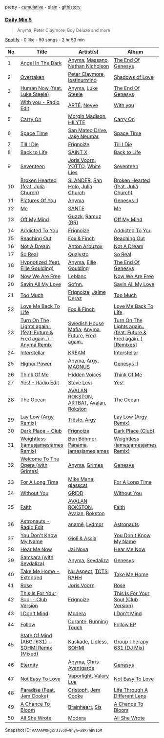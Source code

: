 pretty - [cumulative](/playlists/cumulative/37i9dQZF1E35783e1v1tLq.md) - [plain](/playlists/plain/37i9dQZF1E35783e1v1tLq) - [githistory](https://github.githistory.xyz/mdn522/spotify-playlist-archive/blob/main/playlists/plain/37i9dQZF1E35783e1v1tLq)

### [Daily Mix 5](https://open.spotify.com/playlist/37i9dQZF1E35783e1v1tLq)

> Anyma, Peter Claymore, Boy Deluxe and more

[Spotify](https://open.spotify.com/user/spotify) - 0 like - 50 songs - 2 hr 53 min

| No. | Title | Artist(s) | Album | Length |
|---|---|---|---|---|
| 1 | [Angel In The Dark](https://open.spotify.com/track/5GRJ5mXnz8dalhWY14HZcV) | [Anyma](https://open.spotify.com/artist/4iBwchw0U0GZv5RfVYSMxN), [Massano](https://open.spotify.com/artist/6htWLP8aiuf19FYMA4VQAZ), [Nathan Nicholson](https://open.spotify.com/artist/4q8SjmBr5X7DUmVvrnNrsd) | [The End Of Genesys](https://open.spotify.com/album/5S4MqmLI8xaLzLBH0wgxEu) | 3:19 |
| 2 | [Overtaken](https://open.spotify.com/track/3MWJiKgKFT5DWdBKxtGBHN) | [Peter Claymore](https://open.spotify.com/artist/3KrY7rjviDEePGFjY5iylJ), [lostinurmind](https://open.spotify.com/artist/1IghDXlVHGtdOqAwCC9twj) | [Shadows of Love](https://open.spotify.com/album/7peTFsD3GHkBtn6nCaWRke) | 2:52 |
| 3 | [Human Now \(feat\. Luke Steele\)](https://open.spotify.com/track/3Ta75DXRTpZ0XieWHuhjE4) | [Anyma](https://open.spotify.com/artist/4iBwchw0U0GZv5RfVYSMxN), [Luke Steele](https://open.spotify.com/artist/0CliOhi161ZCRIVw60prp0) | [The End Of Genesys](https://open.spotify.com/album/5S4MqmLI8xaLzLBH0wgxEu) | 3:10 |
| 4 | [With you \- Radio Edit](https://open.spotify.com/track/6ZWjuWtQHLdEZ3TzAW0e3x) | [ARTÉ](https://open.spotify.com/artist/3s0IrtdIFHm4s9BsJxHop7), [Nevve](https://open.spotify.com/artist/3RTklnRcfHgkQJwFpgOq3t) | [With you](https://open.spotify.com/album/5UwebIdVYzGXzOVxnx4jPi) | 3:47 |
| 5 | [Carry On](https://open.spotify.com/track/767xI0M6HKLhOshwVYDXSt) | [Morgin Madison](https://open.spotify.com/artist/1WrO4cGKIG6EgYqyHNReej), [HILYTE](https://open.spotify.com/artist/4sElZwvStUkR2gFNypRwee) | [Carry On](https://open.spotify.com/album/0S32QUVDtQn39QFZmpCWh4) | 3:16 |
| 6 | [Space Time](https://open.spotify.com/track/31VAgMPOrAR4NMBcQcPmbg) | [San Mateo Drive](https://open.spotify.com/artist/1lncSFhRrlzvx0DvDSmeKB), [Jake Neumar](https://open.spotify.com/artist/69weKTfYYEBofMntV36KPG) | [Space Time](https://open.spotify.com/album/0CyfH2MAk9h31mml60Q46l) | 3:21 |
| 7 | [Till I Die](https://open.spotify.com/track/7C1jccskyd3PzEMWOXrXib) | [Frignoize](https://open.spotify.com/artist/1xq4oSfxCYxTEjslybHAOV) | [Till I Die](https://open.spotify.com/album/6UndRg7tfCTZXhrE73WmzN) | 2:43 |
| 8 | [Back to Life](https://open.spotify.com/track/5vy3A8Nk7spgAlJDytVWme) | [SAINT X](https://open.spotify.com/artist/3QITsvXjuT3fuazHWI5Qmu) | [Back to Life](https://open.spotify.com/album/6i8TF2XzxOsH2XL5mKNpvz) | 4:32 |
| 9 | [Seventeen](https://open.spotify.com/track/7JWcNzIEvT4YIS0hplWZBs) | [Joris Voorn](https://open.spotify.com/artist/4jGpKAmwvU263l0tUh4xKU), [YOTTO](https://open.spotify.com/artist/5Dyfxq0ZrFjjeFBdSNxDbo), [White Lies](https://open.spotify.com/artist/6ssXMmc5EOUrauZxirM910) | [Seventeen](https://open.spotify.com/album/18n4STVyi9RQAlFSYINDf3) | 3:23 |
| 10 | [Broken Hearted \(feat\. Julia Church\)](https://open.spotify.com/track/6cmYMueidIP3Q2vLDrJWrv) | [SLANDER](https://open.spotify.com/artist/20DZAfCuP1TKZl5KcY7z3Q), [San Holo](https://open.spotify.com/artist/0jNDKefhfSbLR9sFvcPLHo), [Julia Church](https://open.spotify.com/artist/4dHGNdVhBxCJUyMk9dR727) | [Broken Hearted \(feat\. Julia Church\)](https://open.spotify.com/album/4YzBqD277ZTx7qtXI1wwSp) | 3:32 |
| 11 | [Pictures Of You](https://open.spotify.com/track/0QQBgAXdLm0hfk9aBJe97f) | [Anyma](https://open.spotify.com/artist/4iBwchw0U0GZv5RfVYSMxN) | [Genesys II](https://open.spotify.com/album/4jkiarZE3b7c3a5D3L2LZy) | 2:55 |
| 12 | [Me](https://open.spotify.com/track/14sRMgBPDQsg9jLieWQOwE) | [SANTE](https://open.spotify.com/artist/5hkRHcm9o2ig411EcdnnRI) | [Me](https://open.spotify.com/album/3EKbQdcphTdRc50fV9sTnL) | 3:00 |
| 13 | [Off My Mind](https://open.spotify.com/track/6XCvd2UHrqtuEXLr55mWFJ) | [Guzzk](https://open.spotify.com/artist/4PbiezwRSac1g4poxAFGC0), [Ramuz \(BR\)](https://open.spotify.com/artist/0K43f8Ky9xFjwcyQCxYR7j) | [Off My Mind](https://open.spotify.com/album/4S5NLAyYEZsea2OzOvUxPo) | 3:08 |
| 14 | [Addicted To You](https://open.spotify.com/track/5HFO5nxqWFs6qSSeriK0zU) | [Frignoize](https://open.spotify.com/artist/1xq4oSfxCYxTEjslybHAOV) | [Addicted To You](https://open.spotify.com/album/2ny7hJZhgksPOoHpA28WHq) | 3:48 |
| 15 | [Reaching Out](https://open.spotify.com/track/0LrXbQZuMRhHSUyJ5Cevk5) | [Fox & Finch](https://open.spotify.com/artist/192OPDXqnt1CBYqSpUWFa4) | [Reaching Out](https://open.spotify.com/album/6QNVn4bhx0PBN54azKnrd5) | 3:24 |
| 16 | [Not A Dream](https://open.spotify.com/track/09MzR7XaFqidSsCjpx7wqJ) | [Anton Arbuzov](https://open.spotify.com/artist/3Tm6Cjtdr9Wj5SZhQUoC1B) | [Not A Dream](https://open.spotify.com/album/6orZnJ2GTCigzXNELkgFDX) | 2:58 |
| 17 | [So Real](https://open.spotify.com/track/3F5DqndDfbqZdEETpYLrV8) | [Qualysto](https://open.spotify.com/artist/0sruxg3WsLhbNQJvj8Q7hg) | [So Real](https://open.spotify.com/album/6PSw8lf1GZXzkhqEVVZwOs) | 3:10 |
| 18 | [Hypnotized \(feat\. Ellie Goulding\)](https://open.spotify.com/track/6mAIXsvt8eEIKSskw3YPth) | [Anyma](https://open.spotify.com/artist/4iBwchw0U0GZv5RfVYSMxN), [Ellie Goulding](https://open.spotify.com/artist/0X2BH1fck6amBIoJhDVmmJ) | [The End Of Genesys](https://open.spotify.com/album/5S4MqmLI8xaLzLBH0wgxEu) | 3:00 |
| 19 | [Now We Are Free](https://open.spotify.com/track/4oLRuPL82tBXHye6yuUPMA) | [Leblanc](https://open.spotify.com/artist/4M8rXGu8B5kwIAqDLrG5cb) | [Now We Are Free](https://open.spotify.com/album/63Rsj834l8grtnM3blwbQH) | 3:43 |
| 20 | [Savin All My Love](https://open.spotify.com/track/3RIfWMg4zyIEEXHbqx1mST) | [Sofnn.](https://open.spotify.com/artist/74cfytXyTcYRNjSTmfGJC7) | [Savin All My Love](https://open.spotify.com/album/3DREXw9KCY4uhlKXnTPH7S) | 2:39 |
| 21 | [Too Much](https://open.spotify.com/track/2L6LSOn12xObJ58u9eHr6r) | [Frignoize](https://open.spotify.com/artist/1xq4oSfxCYxTEjslybHAOV), [Jaime Deraz](https://open.spotify.com/artist/4J7ascv32yT6yE75KRCktv) | [Too Much](https://open.spotify.com/album/76xYfnOlR2G2CfXmtty4Be) | 2:50 |
| 22 | [Love Me Back To Life](https://open.spotify.com/track/4xzcv9qTrfT5J0OhGprYSh) | [Fox & Finch](https://open.spotify.com/artist/192OPDXqnt1CBYqSpUWFa4) | [Love Me Back To Life](https://open.spotify.com/album/1mePonrxXcw752hfglvYyW) | 2:52 |
| 23 | [Turn On The Lights again.\. \(feat\. Future & Fred again..\) \- Anyma Remix](https://open.spotify.com/track/4ptnQ0kQnN1U1Ig8TSslj6) | [Swedish House Mafia](https://open.spotify.com/artist/1h6Cn3P4NGzXbaXidqURXs), [Anyma](https://open.spotify.com/artist/4iBwchw0U0GZv5RfVYSMxN), [Future](https://open.spotify.com/artist/1RyvyyTE3xzB2ZywiAwp0i), [Fred again..](https://open.spotify.com/artist/4oLeXFyACqeem2VImYeBFe) | [Turn On The Lights again.\. \(feat\. Future & Fred again..\) \[Remixes\]](https://open.spotify.com/album/71yJ0XH2iQA1uOk5CE95fx) | 4:13 |
| 24 | [Interstellar](https://open.spotify.com/track/2noFPSXtNacxDVlUn1qsgn) | [KREAM](https://open.spotify.com/artist/0DdDnziut7wOo6cAYWVZC5) | [Interstellar](https://open.spotify.com/album/2ho3nPmkmeKJkpJkT3tU9A) | 3:51 |
| 25 | [Higher Power](https://open.spotify.com/track/475r8pbikqtqehhc1qUIOf) | [Anyma](https://open.spotify.com/artist/4iBwchw0U0GZv5RfVYSMxN), [Argy](https://open.spotify.com/artist/1NaQOKgddaJipUtmptb7GI), [MAGNUS](https://open.spotify.com/artist/4pOglqMAavrWFo20ORRx5w) | [Genesys II](https://open.spotify.com/album/4jkiarZE3b7c3a5D3L2LZy) | 3:28 |
| 26 | [Think Of Me](https://open.spotify.com/track/7mbvrGYPEMv8crwktaUgHV) | [Hidden Voices](https://open.spotify.com/artist/7nm1s5jeLUOtV654BErfeu) | [Think Of Me](https://open.spotify.com/album/2s54fx3rWrtxOv8Wh9PqnW) | 3:11 |
| 27 | [Yes! \- Radio Edit](https://open.spotify.com/track/2EDMgHv8m83vrg5TJTDjI9) | [Steve Levi](https://open.spotify.com/artist/1Mo31XUXjgsRvzQxrdzIYa) | [Yes!](https://open.spotify.com/album/6lJe07oKok2JrNuiVS2GsA) | 3:50 |
| 28 | [The Ocean](https://open.spotify.com/track/1QEasBeUReqzE4kHXLWzny) | [AVALAN ROKSTON](https://open.spotify.com/artist/3WqiBOiSB2FlD25EX9893G), [ARTBAT](https://open.spotify.com/artist/3BkRu2TGd2I1uBxZKddfg1), [Avalan](https://open.spotify.com/artist/13v2M5UZ3bbOCGmuvo7uFw), [Rokston](https://open.spotify.com/artist/5XWSzLJ3W6zr7Hf1XhNvPP) | [The Ocean](https://open.spotify.com/album/36oj2t9bAdWr4WCJbgM4UB) | 3:26 |
| 29 | [Lay Low \(Argy Remix\)](https://open.spotify.com/track/6mqalMj0KU2rpSzgrAvD32) | [Tiësto](https://open.spotify.com/artist/2o5jDhtHVPhrJdv3cEQ99Z), [Argy](https://open.spotify.com/artist/1NaQOKgddaJipUtmptb7GI) | [Lay Low \(Argy Remix\)](https://open.spotify.com/album/2SRzYcUJDjiYfqPJrmeQt9) | 4:07 |
| 30 | [Dark Place \- Club](https://open.spotify.com/track/5lfzWuhJB2DMWTogiuoetC) | [Frignoize](https://open.spotify.com/artist/1xq4oSfxCYxTEjslybHAOV) | [Dark Place \(Club\)](https://open.spotify.com/album/2KU1HKWhZwl3SvB2rcZuhQ) | 2:59 |
| 31 | [Weightless \(jamesjamesjames Remix\)](https://open.spotify.com/track/1a3u6JpaSEndtkzDyUFOqC) | [Ben Böhmer](https://open.spotify.com/artist/5tDjiBYUsTqzd0RkTZxK7u), [Panama](https://open.spotify.com/artist/3W9UldYu0xJcaOAw2SUTDI), [jamesjamesjames](https://open.spotify.com/artist/0DqR5aQYPz1s2M3YbycLMJ) | [Weightless \(jamesjamesjames Remix\)](https://open.spotify.com/album/6Sv0gyjKWyrdij1ToQG6f0) | 4:09 |
| 32 | [Welcome To The Opera \(with Grimes\)](https://open.spotify.com/track/7hV8vZMezoQdSdvsi70Ioa) | [Anyma](https://open.spotify.com/artist/4iBwchw0U0GZv5RfVYSMxN), [Grimes](https://open.spotify.com/artist/053q0ukIDRgzwTr4vNSwab) | [Genesys](https://open.spotify.com/album/7rCb8j8kaVvoKE44Dxf21y) | 4:05 |
| 33 | [For A Long Time](https://open.spotify.com/track/1yO8g3cK3jnMdcxovx1J9h) | [Mike Mana](https://open.spotify.com/artist/54CyPPYrmaRRxsN8rjwYnQ), [glasscat](https://open.spotify.com/artist/1iZIgKdk4aQdTSupTIcRSQ) | [For A Long Time](https://open.spotify.com/album/2rJkCO8aJ1svMXZk6W7tPg) | 3:12 |
| 34 | [Without You](https://open.spotify.com/track/0aphKeY5JAkpk7dWqoxc7V) | [GRIDD](https://open.spotify.com/artist/0DkbVPnPYWv5BXxVKoxN60) | [Without You](https://open.spotify.com/album/40lC4hUqusH3NfNqMjmsWh) | 3:28 |
| 35 | [Faith](https://open.spotify.com/track/2lioJwUGzT5r6VzdOo1GS0) | [AVALAN ROKSTON](https://open.spotify.com/artist/3WqiBOiSB2FlD25EX9893G), [Avalan](https://open.spotify.com/artist/13v2M5UZ3bbOCGmuvo7uFw), [Rokston](https://open.spotify.com/artist/5XWSzLJ3W6zr7Hf1XhNvPP) | [Faith](https://open.spotify.com/album/2HYpfFAPeut5zxOfgtoUyO) | 3:12 |
| 36 | [Astronauts \- Radio Edit](https://open.spotify.com/track/6ZODfSDYGjyRRr3GjDtUo4) | [anamē](https://open.spotify.com/artist/3sZvCZHU2V2idOYyUl3fBi), [Lydmor](https://open.spotify.com/artist/5aubywQASFk4xdR0fVTxFR) | [Astronauts](https://open.spotify.com/album/5nobTdVFKvWRkJBC2qPIbI) | 3:08 |
| 37 | [You Don't Know My Name](https://open.spotify.com/track/60WdgXXplhRMW1ummLz7Kz) | [Giolì & Assia](https://open.spotify.com/artist/6mM9a86Nrw0y7f9MaJGbpU) | [You Don't Know My Name](https://open.spotify.com/album/6LGxAntR6j2T0zMr5g8Tou) | 4:06 |
| 38 | [Hear Me Now](https://open.spotify.com/track/0HQoB2JnpFIDK7hfNFIwy0) | [Jai Nova](https://open.spotify.com/artist/7m0d5KbIfUlF3aY9KnTw5U) | [Hear Me Now](https://open.spotify.com/album/0HSKMBwtMY9TRJNGs4N7XW) | 2:40 |
| 39 | [Samsara \(with Sevdaliza\)](https://open.spotify.com/track/2g2Sy0FDOM6B5O8qcGeVnU) | [Anyma](https://open.spotify.com/artist/4iBwchw0U0GZv5RfVYSMxN), [Sevdaliza](https://open.spotify.com/artist/5MraexJKZDrQYzS98kNwie) | [Genesys](https://open.spotify.com/album/7rCb8j8kaVvoKE44Dxf21y) | 4:23 |
| 40 | [Take Me Home \- Extended](https://open.spotify.com/track/6EcOtLOcCTwsuU2cOw8zt1) | [Nu Aspect](https://open.spotify.com/artist/4NhRml5ZOfNaYJAHUE0XwT), [TCTS](https://open.spotify.com/artist/1mFGfrveXbpolppPgO29Io), [RAHH](https://open.spotify.com/artist/1WR2sls6n0N1usqywvysnX) | [Take Me Home](https://open.spotify.com/album/0XDch3owENNks3bapuFjAs) | 5:42 |
| 41 | [Rose](https://open.spotify.com/track/3YMTTRGYIWqt96klVOkBP0) | [Joris Voorn](https://open.spotify.com/artist/4jGpKAmwvU263l0tUh4xKU) | [Rose](https://open.spotify.com/album/7MCwzmur3bRHZABbvWNWK9) | 3:37 |
| 42 | [This Is For Your Soul \- Club Version](https://open.spotify.com/track/4EpL8IcQQTVmbMzhDqJB6F) | [Frignoize](https://open.spotify.com/artist/1xq4oSfxCYxTEjslybHAOV) | [This Is For Your Soul \(Club Version\)](https://open.spotify.com/album/6W6Oq9Kh8rXQiTQdaNMS92) | 3:00 |
| 43 | [I Don't Mind](https://open.spotify.com/track/2HNbNTxLvVaTqqoTRDjmb3) | [Modera](https://open.spotify.com/artist/5srbzu0tyZ1Wb1HgDOqVFj) | [I Don't Mind](https://open.spotify.com/album/6TsE4gn7FQPbSAQyt7mNHc) | 4:03 |
| 44 | [Follow](https://open.spotify.com/track/42DWH94DHBMQLJChi2PYh1) | [Durante](https://open.spotify.com/artist/1BqIPGrEhdjdLFpUzce2dh), [Running Touch](https://open.spotify.com/artist/5bdwzvp6eirvqh0TwOwjgE) | [Follow EP](https://open.spotify.com/album/04tT2en23cD8al8SiDQPwE) | 4:56 |
| 45 | [State Of Mind \(ABGT631\) \- SOHMI Remix \(Mixed\)](https://open.spotify.com/track/75Hyseul3VX8fa2nAko4a1) | [Kaskade](https://open.spotify.com/artist/6TQj5BFPooTa08A7pk8AQ1), [Lipless](https://open.spotify.com/artist/0XmmX4fE4SiRMu3ICsP5sA), [SOHMI](https://open.spotify.com/artist/0gUsjVKHygvZgi27L2QViK) | [Group Therapy 631 \(DJ Mix\)](https://open.spotify.com/album/2wvzip3PbdVB8Evu7w0eBy) | 3:53 |
| 46 | [Eternity](https://open.spotify.com/track/1GBBbKOarAJ38HwIfLcOji) | [Anyma](https://open.spotify.com/artist/4iBwchw0U0GZv5RfVYSMxN), [Chris Avantgarde](https://open.spotify.com/artist/715OI7hiv58daVlEDXM47U) | [Genesys](https://open.spotify.com/album/7rCb8j8kaVvoKE44Dxf21y) | 3:06 |
| 47 | [Not Easy To Love](https://open.spotify.com/track/5RStdUTLJbAHyx9VUxmvwD) | [Vaporlight](https://open.spotify.com/artist/2PqOUbx2GPnalkxHYumX3H), [Valery Lua](https://open.spotify.com/artist/0vNfKnAkh1mgDe9aTm25H2) | [Not Easy To Love](https://open.spotify.com/album/3YO89nWXM0UM5h2HpWSp4j) | 2:41 |
| 48 | [Paradise \(Feat\. Jem Cooke\)](https://open.spotify.com/track/6IB7ACtFpfxFbUR06pA7Xc) | [Cristoph](https://open.spotify.com/artist/532SqCIYmJyXEdEiCJLgYG), [Jem Cooke](https://open.spotify.com/artist/0AkL5tzM3UsDlWak9E0OwH) | [Life Through A Different Lens](https://open.spotify.com/album/4qkVLM1dHnydhcWUOg6U4A) | 3:36 |
| 49 | [A Chance To Bloom](https://open.spotify.com/track/3WwF8WJzfD3FNn2JWD07qJ) | [Brainheart](https://open.spotify.com/artist/6WbG5UvM4fTvxSms7Gj2hI), [Sis](https://open.spotify.com/artist/6OEtdqRziJtpIBSFTLnACO) | [A Chance To Bloom](https://open.spotify.com/album/1tT42GRUn8kv3ujwkqCMUw) | 2:40 |
| 50 | [All She Wrote](https://open.spotify.com/track/37T8XtJ3b5ekXOQNjPa1Oy) | [Modera](https://open.spotify.com/artist/5srbzu0tyZ1Wb1HgDOqVFj) | [All She Wrote](https://open.spotify.com/album/5x4QqmmAIJpBNeQkMdJksu) | 3:31 |

Snapshot ID: `AAAAAPONgZrJivd0+8hyh+a8K/hBV1oM`

